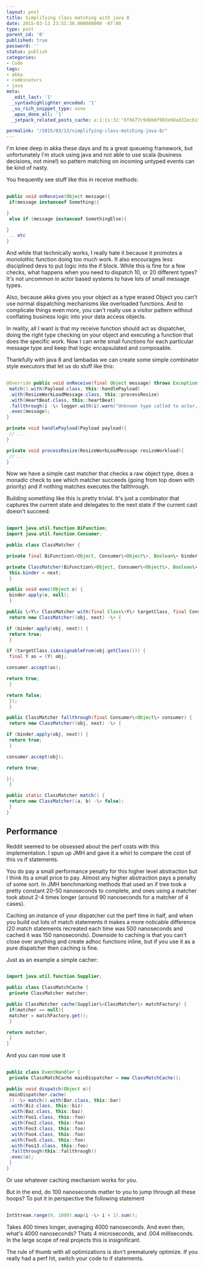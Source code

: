 ```yaml
---
layout: post
title: Simplifying class matching with java 8
date: 2015-03-13 23:51:30.000000000 -07:00
type: post
parent_id: '0'
published: true
password: ''
status: publish
categories:
- Code
tags:
- akka
- combinators
- java
meta:
  _edit_last: '1'
  _syntaxhighlighter_encoded: '1'
  _su_rich_snippet_type: none
  _wpas_done_all: '1'
  _jetpack_related_posts_cache: a:1:{s:32:"8f6677c9d6b0f903e98ad32ec61f8deb";a:2:{s:7:"expires";i:1560443277;s:7:"payload";a:3:{i:0;a:1:{s:2:"id";i:4627;}i:1;a:1:{s:2:"id";i:4456;}i:2;a:1:{s:2:"id";i:4629;}}}}

permalink: "/2015/03/13/simplifying-class-matching-java-8/"
---
```

I'm knee deep in akka these days and its a great queueing framework, but unfortunately I'm stuck using java and not able to use scala (business decisions, not mine!) so pattern matching on incoming untyped events can be kind of nasty.

You frequently see stuff like this in receive methods:

```java
  
public void onReceive(Object message){  
 if(message instanceof Something){

}  
 else if (message instanceof SomethingElse){

}  
 .. etc  
}  

```

And while that technically works, I really hate it because it promotes a monolothic function doing too much work. It also encourages less disciplined devs to put logic into the if block. While this is fine for a few checks, what happens when you need to dispatch 10, or 20 different types? It's not uncommon in actor based systems to have lots of small message types.

Also, because akka gives you your object as a type erased Object you can't use normal dispatching mechanisms like overloaded functions. And to complicate things even more, you can't really use a visitor pattern without conflating business logic into your data access objects.

In reality, all I want is that my receive function should act as dispatcher, doing the right type checking on your object and executing a function that does the specific work. Now I can write small functions for each particular message type and keep that logic encapsulated and composable.

Thankfully with java 8 and lambadas we can create some simple combinator style executors that let us do stuff like this:

```java
  
@Override public void onReceive(final Object message) throws Exception {  
 match().with(Payload.class, this::handlePayload)  
 .with(ResizeWorkLoadMessage.class, this::processResize)  
 .with(HeartBeat.class, this::heartBeat)  
 .fallthrough(i -\> logger.with(i).warn("Unknown type called to actor, cannot route"))  
 .exec(message);  
}

private void handlePayload(Payload payload){  
 // ...  
}

private void processResize(ResizeWorkLoadMessage resizeWorkload){  
 // ...  
}  

```

Now we have a simple cast matcher that checks a raw object type, does a monadic check to see which matcher succeeds (going from top down with priority) and if nothing matches executes the fallthrough.

Building something like this is pretty trivial. It's just a combinator that captures the current state and delegates to the next state if the current cast doesn't succeed:

```java
  
import java.util.function.BiFunction;  
import java.util.function.Consumer;

public class ClassMatcher {

private final BiFunction\<Object, Consumer\<Object\>, Boolean\> binder;

private ClassMatcher(BiFunction\<Object, Consumer\<Object\>, Boolean\> next) {  
 this.binder = next;  
 }

public void exec(Object o) {  
 binder.apply(o, null);  
 }

public \<Y\> ClassMatcher with(final Class\<Y\> targetClass, final Consumer\<Y\> consumer) {  
 return new ClassMatcher((obj, next) -\> {

if (binder.apply(obj, next)) {  
 return true;  
 }

if (targetClass.isAssignableFrom(obj.getClass())) {  
 final Y as = (Y) obj;

consumer.accept(as);

return true;  
 }

return false;  
 });  
 }

public ClassMatcher fallthrough(final Consumer\<Object\> consumer) {  
 return new ClassMatcher((obj, next) -\> {

if (binder.apply(obj, next)) {  
 return true;  
 }

consumer.accept(obj);

return true;

});  
 }

public static ClassMatcher match() {  
 return new ClassMatcher((a, b) -\> false);  
 }  
}  

```

## Performance

Reddit seemed to be obsessed about the perf costs with this implementation. I spun up JMH and gave it a whirl to compare the cost of this vs if statements.

You do pay a small performance penalty for this higher level abstraction but I think its a small price to pay. Almost any higher abstraction pays a penalty of some sort. In JMH benchmarking methods that used an if tree took a pretty constant 20-50 nanoseconds to complete, and ones using a matcher took about 2-4 times longer (around 90 nanoseconds for a matcher of 4 cases).

Caching an instance of your dispatcher cut the perf time in half, and when you build out lots of match statements it makes a more noticable difference (20 match statements recreated each time was 500 nanoseconds and cached it was 150 nanoseconds). Downside to caching is that you can't close over anything and create adhoc functions inline, but if you use it as a pure dispatcher then caching is fine.

Just as an example a simple cacher:

```java
  
import java.util.function.Supplier;

public class ClassMatchCache {  
 private ClassMatcher matcher;

public ClassMatcher cache(Supplier\<ClassMatcher\> matchFactory) {  
 if(matcher == null){  
 matcher = matchFactory.get();  
 }

return matcher;  
 }  
}  

```

And you can now use it

```java
  
public class EventHandler {  
 private ClassMatchCache mainDispatcher = new ClassMatchCache();

public void dispatch(Object o){  
 mainDispatcher.cache(  
 () -\> match().with(Bar.class, this::bar)  
 .with(Biz.class, this::biz)  
 .with(Baz.class, this::baz)  
 .with(Foo1.class, this::foo)  
 .with(Foo2.class, this::foo)  
 .with(Foo3.class, this::foo)  
 .with(Foo4.class, this::foo)  
 .with(Foo5.class, this::foo)  
 .with(Foo13.class, this::foo)  
 .fallthrough(this::fallthrough))  
 .exec(o);  
 }  
}  

```

Or use whatever caching mechanism works for you.

But in the end, do 100 nanoseconds matter to you to jump through all these hoops? To put it in perspective the following statement

```java
  
IntStream.range(0, 1000).map(i -\> i + 1).sum();  

```

Takes 400 times longer, averaging 4000 nanoseconds. And even then, what's 4000 nanoseconds? Thats 4 microseconds, and .004 milliseconds. In the large scope of real projects this is insignificant.

The rule of thumb with all optimizations is don't prematurely optimize. If you really had a perf hit, switch your code to if statements.

